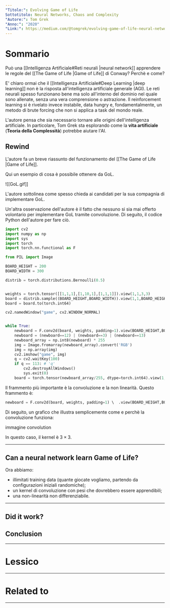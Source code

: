 ```yaml
---
"Titolo:": Evolving Game of Life
Sottotitolo: Neural Networks, Chaos and Complexity
"Autore:": Tom Grek
"Anno:": "2020"
"Link:": https://medium.com/@tomgrek/evolving-game-of-life-neural-networks-chaos-and-complexity-94b509bc7aa8
---
```

# Sommario
Può una [[Intelligenza Artificiale#Reti neurali |neural network]] apprendere le regole del [[The Game of Life |Game of Life]] di Conway? Perchè e come?

E' chiaro ormai che il [[Intelligenza Artificiale#Deep Learning |deep learning]] non è la risposta all'intelligenza artificiale generale (AGI). Le reti neurali spesso funzionano bene ma solo all'interno del dominio nel quale sono allenate, senza una vera comprensione o astrazione. Il reinforcement learning si è rivelato invece instabile, data hungry e, fondamentalmente, un metodo di brute forcing che non si applica a task del mondo reale.

L'autore pensa che sia necessario tornare alle origini dell'intelligenza artificiale. In particolare, Tom Grek sta esplorando come la **vita artificiale** (**Teoria della Complessità**) potrebbe aiutare l'AI.
## Rewind
L'autore fa un breve riassunto del funzionamento del [[The Game of Life |Game of Life]].

Qui un esempio di cosa è possibile ottenere da GoL.

![[GoL.gif]]

L'autore sottolinea come spesso chieda ai candidati per la sua compagnia di implementare GoL.

Un'altra osservazione dell'autore è il fatto che nessuno si sia mai offerto volontario per implementare GoL tramite convoluzione. Di seguito, il codice Python dell'autore per fare ciò.

```Python
import cv2
import numpy as np
import sys
import torch
import torch.nn.functional as F

from PIL import Image

BOARD_HEIGHT = 200
BOARD_WIDTH = 300

distrib = torch.distributions.Bernoulli(0.5)


weights = torch.tensor([[1,1,1],[1,10,1],[1,1,1]]).view(1,1,3,3)
board = distrib.sample((BOARD_HEIGHT,BOARD_WIDTH)).view(1,1,BOARD_HEIGHT,BOARD_WIDTH)
board = board.to(torch.int64)

cv2.namedWindow("game", cv2.WINDOW_NORMAL)


while True:
	newboard = F.conv2d(board, weights, padding=1).view(BOARD_HEIGHT,BOARD_WIDTH)
	newboard = (newboard==12) | (newboard==3) | (newboard==13)
	newboard_array = np.int8(newboard) * 255
	img = Image.fromarray(newboard_array).convert('RGB')
	img = np.array(img)
	cv2.imshow("game", img)
	q = cv2.waitKey(100)
	if q == 113: # 'q'
		cv2.destroyAllWindows()
		sys.exit(0)
	board = torch.tensor(newboard_array/255, dtype=torch.int64).view(1,1,BOARD_HEIGHT,BOARD_WIDTH)

```

Il frammento più importante è la convoluzione e la non linearità. Questo frammento è:

```Python
newboard = F.conv2d(board, weights, padding=1) \  .view(BOARD_HEIGHT,BOARD_WIDTH)newboard = (newboard==12) | (newboard==3) | (newboard==13)
```

Di seguito, un grafico che illustra semplicemente come e perchè la convoluzione funziona:

immagine convolution

In questo caso, il kernel è $3 \times 3$.

----------------------------------------------------------------
## Can a neural network learn Game of Life?
Ora abbiamo:
- illimitati training data (quante giocate vogliamo, partendo da configurazioni iniziali randomiche);
- un kernel di convoluzione con pesi che dovrebbero essere apprendibili;
- una non-linearità non differenziabile.

----------------------------------------------------------------

## Did it work?

## Conclusion

----------------------------------------------------------------

# Lessico


----------------------------------------------------------------

# Related to


----------------------------------------------------------------